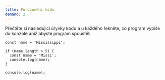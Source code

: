```yaml
---
title: Porozumění kódu
demand: 2
---
```


Přečtěte si následující úryvky kódu a u každého řekněte, co program vypíše do konzole aniž abyste program spouštěli.

```
const name = 'Mississippi';

if (name.length > 5) {
  const name = 'Missi';
  console.log(name);
}

console.log(name);
```
